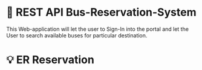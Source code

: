 # 🎯 REST API Bus-Reservation-System

This Web-application will let the user to Sign-In into the portal and let the User to search available buses for particular destination.

# 💡 ER Reservation
